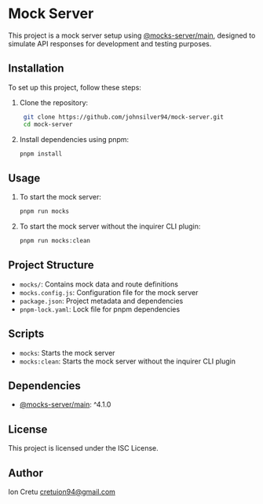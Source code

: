 # Mock Server

This project is a mock server setup using [@mocks-server/main](https://www.mocks-server.org/), designed to simulate API responses for development and testing purposes.

## Installation

To set up this project, follow these steps:

1. Clone the repository:

    ```bash
     git clone https://github.com/johnsilver94/mock-server.git
     cd mock-server
    ```

2. Install dependencies using pnpm:

    ```bash
    pnpm install
    ```

## Usage

1. To start the mock server:

    ```bash
    pnpm run mocks
    ```

2. To start the mock server without the inquirer CLI plugin:

    ```bash
    pnpm run mocks:clean
    ```

## Project Structure

- `mocks/`: Contains mock data and route definitions
- `mocks.config.js`: Configuration file for the mock server
- `package.json`: Project metadata and dependencies
- `pnpm-lock.yaml`: Lock file for pnpm dependencies

## Scripts

- `mocks`: Starts the mock server
- `mocks:clean`: Starts the mock server without the inquirer CLI plugin

## Dependencies

- [@mocks-server/main](https://www.npmjs.com/package/@mocks-server/main): ^4.1.0

## License

This project is licensed under the ISC License.

## Author

Ion Cretu <cretuion94@gmail.com>